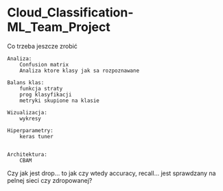 # Cloud_Classification-ML_Team_Project

Co trzeba jeszcze zrobić


    Analiza:
        Confusion matrix
        Analiza ktore klasy jak sa rozpoznawane
    
    Balans klas:
        funkcja straty
        prog klasyfikacji
        metryki skupione na klasie 

    Wizualizacja:
        wykresy

    Hiperparametry:
        keras tuner
    

    Architektura:
        CBAM 
        

Czy jak jest drop... to jak czy wtedy accuracy, recall... jest sprawdzany na pelnej sieci czy zdropowanej?